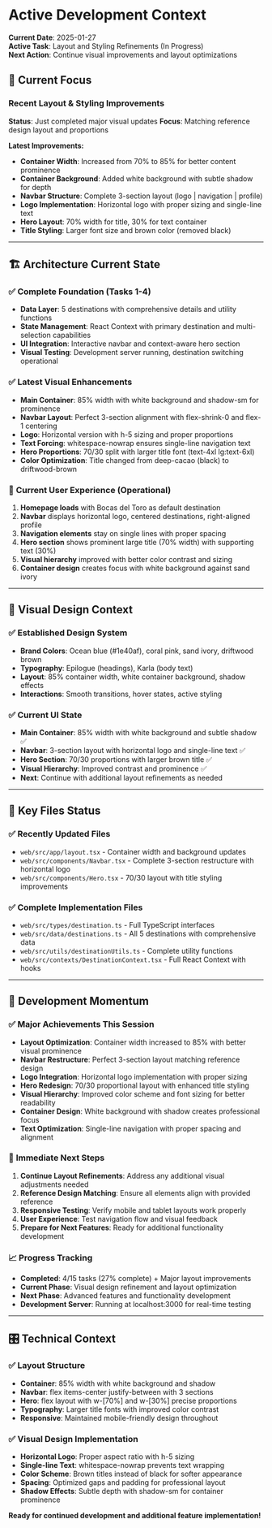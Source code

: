 # Active Development Context

**Current Date**: 2025-01-27  
**Active Task**: Layout and Styling Refinements (In Progress)  
**Next Action**: Continue visual improvements and layout optimizations

## 🎯 Current Focus

### **Recent Layout & Styling Improvements** 
**Status**: Just completed major visual updates
**Focus**: Matching reference design layout and proportions

**Latest Improvements:**
- **Container Width**: Increased from 70% to 85% for better content prominence
- **Container Background**: Added white background with subtle shadow for depth
- **Navbar Structure**: Complete 3-section layout (logo | navigation | profile)
- **Logo Implementation**: Horizontal logo with proper sizing and single-line text
- **Hero Layout**: 70% width for title, 30% for text container
- **Title Styling**: Larger font size and brown color (removed black)

---

## 🏗️ Architecture Current State

### ✅ **Complete Foundation (Tasks 1-4)**
- **Data Layer**: 5 destinations with comprehensive details and utility functions  
- **State Management**: React Context with primary destination and multi-selection capabilities
- **UI Integration**: Interactive navbar and context-aware hero section
- **Visual Testing**: Development server running, destination switching operational

### ✅ **Latest Visual Enhancements**
- **Main Container**: 85% width with white background and shadow-sm for prominence
- **Navbar Layout**: Perfect 3-section alignment with flex-shrink-0 and flex-1 centering
- **Logo**: Horizontal version with h-5 sizing and proper proportions
- **Text Forcing**: whitespace-nowrap ensures single-line navigation text
- **Hero Proportions**: 70/30 split with larger title font (text-4xl lg:text-6xl)
- **Color Optimization**: Title changed from deep-cacao (black) to driftwood-brown

### 🎯 **Current User Experience (Operational)**
1. **Homepage loads** with Bocas del Toro as default destination
2. **Navbar** displays horizontal logo, centered destinations, right-aligned profile
3. **Navigation elements** stay on single lines with proper spacing
4. **Hero section** shows prominent large title (70% width) with supporting text (30%)
5. **Visual hierarchy** improved with better color contrast and sizing
6. **Container design** creates focus with white background against sand ivory

---

## 🎨 **Visual Design Context**

### ✅ **Established Design System**
- **Brand Colors**: Ocean blue (#1e40af), coral pink, sand ivory, driftwood brown
- **Typography**: Epilogue (headings), Karla (body text)
- **Layout**: 85% container width, white container background, shadow effects
- **Interactions**: Smooth transitions, hover states, active styling

### ✅ **Current UI State**
- **Main Container**: 85% width with white background and subtle shadow ✅
- **Navbar**: 3-section layout with horizontal logo and single-line text ✅
- **Hero Section**: 70/30 proportions with larger brown title ✅ 
- **Visual Hierarchy**: Improved contrast and prominence ✅
- **Next**: Continue with additional layout refinements as needed

---

## 📂 **Key Files Status**

### ✅ **Recently Updated Files**
- `web/src/app/layout.tsx` - Container width and background updates
- `web/src/components/Navbar.tsx` - Complete 3-section restructure with horizontal logo
- `web/src/components/Hero.tsx` - 70/30 layout with title styling improvements

### ✅ **Complete Implementation Files**
- `web/src/types/destination.ts` - Full TypeScript interfaces
- `web/src/data/destinations.ts` - All 5 destinations with comprehensive data
- `web/src/utils/destinationUtils.ts` - Complete utility functions
- `web/src/contexts/DestinationContext.tsx` - Full React Context with hooks

---

## 🚀 **Development Momentum**

### ✅ **Major Achievements This Session**
- **Layout Optimization**: Container width increased to 85% with better visual prominence
- **Navbar Restructure**: Perfect 3-section layout matching reference design
- **Logo Integration**: Horizontal logo implementation with proper sizing
- **Hero Redesign**: 70/30 proportional layout with enhanced title styling
- **Visual Hierarchy**: Improved color scheme and font sizing for better readability
- **Container Design**: White background with shadow creates professional focus
- **Text Optimization**: Single-line navigation with proper spacing and alignment

### 🎯 **Immediate Next Steps**
1. **Continue Layout Refinements**: Address any additional visual adjustments needed
2. **Reference Design Matching**: Ensure all elements align with provided reference
3. **Responsive Testing**: Verify mobile and tablet layouts work properly
4. **User Experience**: Test navigation flow and visual feedback
5. **Prepare for Next Features**: Ready for additional functionality development

### 📈 **Progress Tracking**
- **Completed**: 4/15 tasks (27% complete) + Major layout improvements
- **Current Phase**: Visual design refinement and layout optimization
- **Next Phase**: Advanced features and functionality development
- **Development Server**: Running at localhost:3000 for real-time testing

---

## 🎛️ **Technical Context**

### ✅ **Layout Structure**
- **Container**: 85% width with white background and shadow
- **Navbar**: flex items-center justify-between with 3 sections
- **Hero**: flex layout with w-[70%] and w-[30%] precise proportions
- **Typography**: Larger title fonts with improved color contrast
- **Responsive**: Maintained mobile-friendly design throughout

### ✅ **Visual Design Implementation**
- **Horizontal Logo**: Proper aspect ratio with h-5 sizing
- **Single-line Text**: whitespace-nowrap prevents text wrapping
- **Color Scheme**: Brown titles instead of black for softer appearance
- **Spacing**: Optimized gaps and padding for professional layout
- **Shadow Effects**: Subtle depth with shadow-sm for container prominence

**Ready for continued development and additional feature implementation!** 